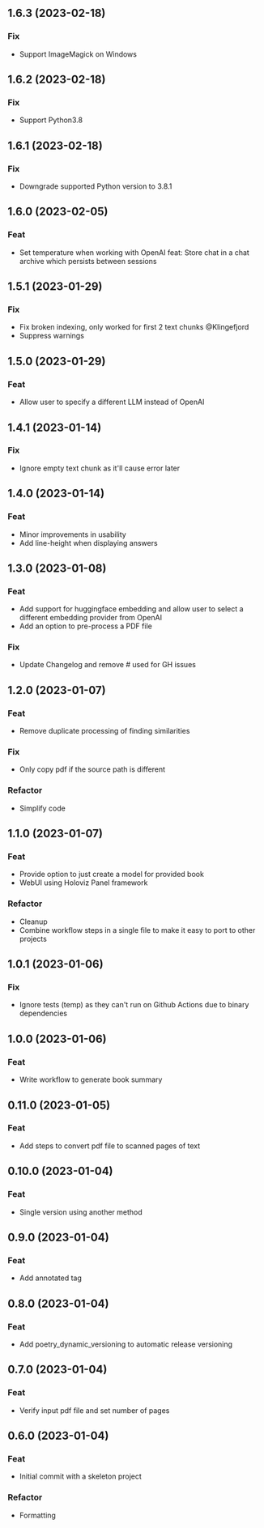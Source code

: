## 1.6.3 (2023-02-18)

### Fix

- Support ImageMagick on Windows

## 1.6.2 (2023-02-18)

### Fix

- Support Python3.8

## 1.6.1 (2023-02-18)

### Fix

- Downgrade supported Python version to 3.8.1

## 1.6.0 (2023-02-05)

### Feat

- Set temperature when working with OpenAI feat: Store chat in a chat archive which persists between sessions

## 1.5.1 (2023-01-29)

### Fix

- Fix broken indexing, only worked for first 2 text chunks @Klingefjord
- Suppress warnings

## 1.5.0 (2023-01-29)

### Feat

- Allow user to specify a different LLM instead of OpenAI

## 1.4.1 (2023-01-14)

### Fix

- Ignore empty text chunk as it'll cause error later

## 1.4.0 (2023-01-14)

### Feat

- Minor improvements in usability
- Add line-height when displaying answers

## 1.3.0 (2023-01-08)

### Feat

- Add support for huggingface embedding and allow user to select a different embedding provider from OpenAI
- Add an option to pre-process a PDF file

### Fix

- Update Changelog and remove # used for GH issues

## 1.2.0 (2023-01-07)

### Feat

- Remove duplicate processing of finding similarities

### Fix

- Only copy pdf if the source path is different

### Refactor

- Simplify code

## 1.1.0 (2023-01-07)

### Feat

- Provide option to just create a model for provided book
- WebUI using Holoviz Panel framework

### Refactor

- Cleanup
- Combine workflow steps in a single file to make it easy to port to other projects

## 1.0.1 (2023-01-06)

### Fix

- Ignore tests (temp) as they can't run on Github Actions due to binary dependencies

## 1.0.0 (2023-01-06)

### Feat

- Write workflow to generate book summary

## 0.11.0 (2023-01-05)

### Feat

- Add steps to convert pdf file to scanned pages of text

## 0.10.0 (2023-01-04)

### Feat

- Single version using another method

## 0.9.0 (2023-01-04)

### Feat

- Add annotated tag

## 0.8.0 (2023-01-04)

### Feat

- Add poetry_dynamic_versioning to automatic release versioning

## 0.7.0 (2023-01-04)

### Feat

- Verify input pdf file and set number of pages

## 0.6.0 (2023-01-04)

### Feat

- Initial commit with a skeleton project

### Refactor

- Formatting
